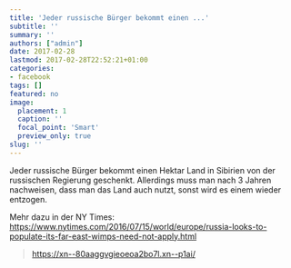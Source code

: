 ```yaml
---
title: 'Jeder russische Bürger bekommt einen ...'
subtitle: ''
summary: ''
authors: ["admin"]
date: 2017-02-28
lastmod: 2017-02-28T22:52:21+01:00
categories:
- facebook
tags: []
featured: no
image:
  placement: 1
  caption: ''
  focal_point: 'Smart'
  preview_only: true
slug: ''
---
```

Jeder russische Bürger bekommt einen Hektar Land in Sibirien von der russischen Regierung geschenkt. Allerdings muss man nach 3 Jahren nachweisen, dass man das Land auch nutzt, sonst wird es einem wieder entzogen. 

Mehr dazu in der NY Times: https://www.nytimes.com/2016/07/15/world/europe/russia-looks-to-populate-its-far-east-wimps-need-not-apply.html﻿
> https://xn--80aaggvgieoeoa2bo7l.xn--p1ai/

